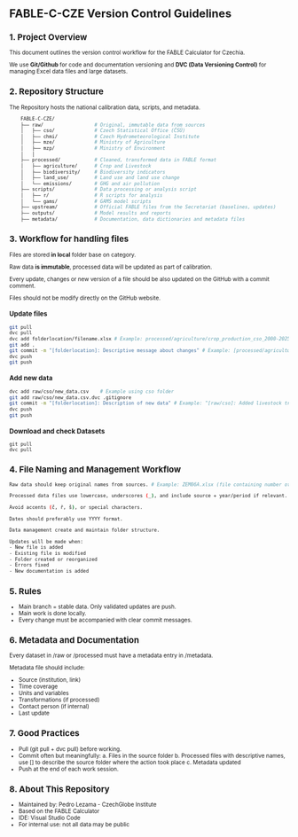 <span style="font-size: 10px;">

# FABLE-C-CZE Version Control Guidelines
## 1. Project Overview
This document outlines the version control workflow for the FABLE Calculator for Czechia. 

We use **Git/Github** for code and documentation versioning and **DVC (Data Versioning Control)** for managing Excel data files and large datasets.
## 2. Repository Structure
The Repository hosts the national calibration data, scripts, and metadata.
```bash
    FABLE-C-CZE/
    ├── raw/                  # Original, immutable data from sources
    │   ├── cso/              # Czech Statistical Office (ČSÚ)
    │   ├── chmi/             # Czech Hydrometeorological Institute
    │   ├── mze/              # Ministry of Agriculture
    │   ├── mzp/              # Ministry of Environment
    │   │
    ├── processed/            # Cleaned, transformed data in FABLE format
    │   ├── agriculture/      # Crop and Livestock
    │   ├── biodiversity/     # Biodiversity indicators
    │   ├── land_use/         # Land use and land use change
    │   └── emissions/        # GHG and air pollution
    ├── scripts/              # Data processing or analysis script
    │   ├── r/                # R scripts for analysis
    │   └── gams/             # GAMS model scripts
    ├── upstream/             # Official FABLE files from the Secretariat (baselines, updates)
    ├── outputs/              # Model results and reports
    ├── metadata/             # Documentation, data dictionaries and metadata files
```
## 3. Workflow for handling files
Files are stored **in local** folder base on category.
 
Raw data **is immutable**, processed data will be updated as part of calibration.

Every update, changes or new version of a file should be also updated on the GitHub with a commit comment.

Files should not be modify directly on the GitHub website.
### Update files
```bash
git pull
dvc pull
dvc add folderlocation/filename.xlsx # Example: processed/agriculture/crop_production_cso_2000-2025.xlsx
git add .
git commit -m "[folderlocation]: Descriptive message about changes" # Example: [processed/agriculture]: updated crop production including 2025"
dvc push
git push
```
### Add new data
```bash
dvc add raw/cso/new_data.csv    # Example using cso folder
git add raw/cso/new_data.csv.dvc .gitignore
git commit -m "[folderlocation]: Description of new data" # Example: "[raw/cso]: Added livestock trade balance 2025"
dvc push
git push
```
### Download and check Datasets
```bashraw/cso
git pull
dvc pull
```
## 4. File Naming and Management Workflow
```bash
Raw data should keep original names from sources. # Example: ZEM06A.xlsx (file containing number of livestock heads by year)

Processed data files use lowercase, underscores (_), and include source + year/period if relevant. # Example: lulucf_emissions_chmi_2020-2025.xlsx

Avoid accents (č, ř, š), or special characters.

Dates should preferably use YYYY format.

Data management create and maintain folder structure.

Updates will be made when:
- New file is added
- Existing file is modified
- Folder created or reorganized
- Errors fixed
- New documentation is added
```
## 5. Rules
- Main branch = stable data. Only validated updates are push.
- Main work is done locally.
- Every change must be accompanied with clear commit messages.
## 6. Metadata and Documentation
Every dataset in /raw or /processed must have a metadata entry in /metadata.

Metadata file should include:
- Source (institution, link)
- Time coverage
- Units and variables
- Transformations (if processed)
- Contact person (if internal)
- Last update
## 7. Good Practices
- Pull (git pull + dvc pull) before working.
- Commit often but meaningfully: 
a. Files in the source folder
b. Processed files with descriptive names, use [] to describe the source folder where the action took place
c. Metadata updated
- Push at the end of each work session.
## 8. About This Repository
- Maintained by: Pedro Lezama - CzechGlobe Institute 
- Based on the FABLE Calculator
- IDE: Visual Studio Code
- For internal use: not all data may be public



